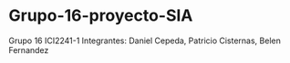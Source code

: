 # Grupo-16-proyecto-SIA
Grupo 16 ICI2241-1 
Integrantes: Daniel Cepeda, Patricio Cisternas, Belen Fernandez
